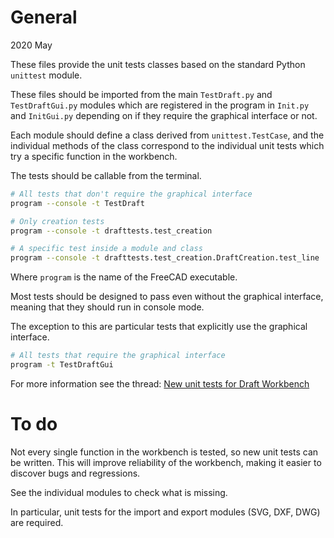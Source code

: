 # General

2020 May

These files provide the unit tests classes based on the standard Python
`unittest` module.

These files should be imported from the main `TestDraft.py`
and `TestDraftGui.py` modules which are registered in the program
in `Init.py` and `InitGui.py` depending on if they require
the graphical interface or not.

Each module should define a class derived from `unittest.TestCase`,
and the individual methods of the class correspond to the individual
unit tests which try a specific function in the workbench.

The tests should be callable from the terminal.
```bash
# All tests that don't require the graphical interface
program --console -t TestDraft

# Only creation tests
program --console -t drafttests.test_creation

# A specific test inside a module and class
program --console -t drafttests.test_creation.DraftCreation.test_line
```

Where `program` is the name of the FreeCAD executable.

Most tests should be designed to pass even without the graphical interface,
meaning that they should run in console mode.

The exception to this are particular tests that explicitly use
the graphical interface.
```bash
# All tests that require the graphical interface
program -t TestDraftGui
```

For more information see the thread:
[New unit tests for Draft Workbench](https://forum.freecad.org/viewtopic.php?f=23&t=40405)

# To do

Not every single function in the workbench is tested, so new unit tests
can be written. This will improve reliability of the workbench,
making it easier to discover bugs and regressions.

See the individual modules to check what is missing.

In particular, unit tests for the import and export modules (SVG, DXF, DWG)
are required.
